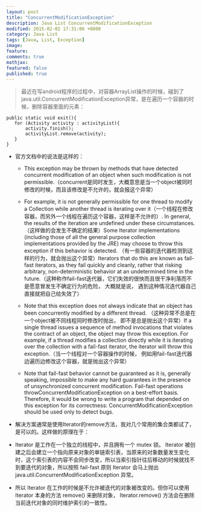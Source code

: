 ```yaml
---
layout: post
title: "ConcurrentModificationException"
description: Java List ConcurrentModificationException
modified: 2015-02-02 17:31:06 +0800
category: Java List
tags: [Java, List, Exception]
image:
feature:
comments: true
mathjax:
featured: false
published: true
---
```


> 最近在写android程序的过程中，对容器ArrayList操作的时候，碰到了java.util.ConcurrentModificationException异常，是在遍历一个容器的时候，删除容器里面的元素：



    public static void exit(){
       for (Activity activity : activityList){
           activity.finish();
           activityList.remove(activity);
       }
    }

+ 官方文档中的说法是这样的：

  - This exception may be thrown by methods that have detected concurrent modification of an object when such modification is not permissible.（concurrent是同时发生，大概意思是当一个object被同时修改的时候，而且该修改是不允许的，就会报这个异常）

  -  For example, it is not generally permissible for one thread to modify a Collection while another thread is iterating over it（一个线程在修改容器，而另外一个线程在遍历这个容器，这样是不允许的）. In general, the results of the iteration are undefined under these circumstances. （这样做的会发生不确定的结果）Some Iterator implementations (including those of all the general purpose collection implementations provided by the JRE) may choose to throw this exception if this behavior is detected. （有一些容器的迭代器检测到这样的行为，就会抛出这个异常）Iterators that do this are known as fail-fast iterators, as they fail quickly and cleanly, rather that risking arbitrary, non-deterministic behavior at an undetermined time in the future.（这种称作fail-fast迭代器，它们失效的很快而且很干净利落而不是愿意冒发生不确定行为的危险， 大概就是说， 遇到这种情况迭代器自己直接就把自己给失效了）

  - Note that this exception does not always indicate that an object has been concurrently modified by a different thread. （这种异常不总是在一个object被不同线程同时修改时抛出， 即不是总是抛出这个异常）If a single thread issues a sequence of method invocations that violates the contract of an object, the object may throw this exception. For example, if a thread modifies a collection directly while it is iterating over the collection with a fail-fast iterator, the iterator will throw this exception.（当一个线程对一个容器操作的时候， 例如用fail-fast迭代器边遍历边修改这个容器，就是抛出这个异常）

  - Note that fail-fast behavior cannot be guaranteed as it is, generally speaking, impossible to make any hard guarantees in the presence of unsynchronized concurrent modification. Fail-fast operations throwConcurrentModificationException on a best-effort basis. Therefore, it would be wrong to write a program that depended on this exception for its correctness: ConcurrentModificationException should be used only to detect bugs.


 + 解决方案通常是使用Iterator的remove方法，我对几个常用的集合类都试了，是可以的。这样做的原理在于：

  - Iterator 是工作在一个独立的线程中，并且拥有一个 mutex 锁。 Iterator 被创建之后会建立一个指向原来对象的单链索引表，当原来的对象数量发生变化时，这个索引表的内容不会同步改变，所以当索引指针往后移动的时候就找不到要迭代的对象，所以按照 fail-fast 原则 Iterator 会马上抛出 java.util.ConcurrentModificationException 异常。

  - 所以 Iterator 在工作的时候是不允许被迭代的对象被改变的。但你可以使用 Iterator 本身的方法 remove() 来删除对象， Iterator.remove() 方法会在删除当前迭代对象的同时维护索引的一致性。
